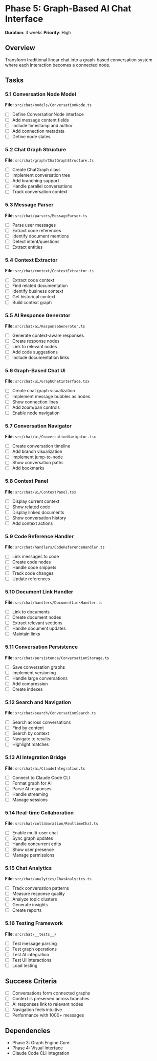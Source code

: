 # Phase 5: Graph-Based AI Chat Interface
**Duration**: 3 weeks
**Priority**: High

## Overview
Transform traditional linear chat into a graph-based conversation system where each interaction becomes a connected node.

## Tasks

### 5.1 Conversation Node Model
**File**: `src/chat/models/ConversationNode.ts`

- [ ] Define ConversationNode interface
- [ ] Add message content fields
- [ ] Include timestamp and author
- [ ] Add connection metadata
- [ ] Define node states

### 5.2 Chat Graph Structure
**File**: `src/chat/graph/ChatGraphStructure.ts`

- [ ] Create ChatGraph class
- [ ] Implement conversation tree
- [ ] Add branching support
- [ ] Handle parallel conversations
- [ ] Track conversation context

### 5.3 Message Parser
**File**: `src/chat/parsers/MessageParser.ts`

- [ ] Parse user messages
- [ ] Extract code references
- [ ] Identify document mentions
- [ ] Detect intent/questions
- [ ] Extract entities

### 5.4 Context Extractor
**File**: `src/chat/context/ContextExtractor.ts`

- [ ] Extract code context
- [ ] Find related documentation
- [ ] Identify business context
- [ ] Get historical context
- [ ] Build context graph

### 5.5 AI Response Generator
**File**: `src/chat/ai/ResponseGenerator.ts`

- [ ] Generate context-aware responses
- [ ] Create response nodes
- [ ] Link to relevant nodes
- [ ] Add code suggestions
- [ ] Include documentation links

### 5.6 Graph-Based Chat UI
**File**: `src/chat/ui/GraphChatInterface.tsx`

- [ ] Create chat graph visualization
- [ ] Implement message bubbles as nodes
- [ ] Show connection lines
- [ ] Add zoom/pan controls
- [ ] Enable node navigation

### 5.7 Conversation Navigator
**File**: `src/chat/ui/ConversationNavigator.tsx`

- [ ] Create conversation timeline
- [ ] Add branch visualization
- [ ] Implement jump-to-node
- [ ] Show conversation paths
- [ ] Add bookmarks

### 5.8 Context Panel
**File**: `src/chat/ui/ContextPanel.tsx`

- [ ] Display current context
- [ ] Show related code
- [ ] Display linked documents
- [ ] Show conversation history
- [ ] Add context actions

### 5.9 Code Reference Handler
**File**: `src/chat/handlers/CodeReferenceHandler.ts`

- [ ] Link messages to code
- [ ] Create code nodes
- [ ] Handle code snippets
- [ ] Track code changes
- [ ] Update references

### 5.10 Document Link Handler
**File**: `src/chat/handlers/DocumentLinkHandler.ts`

- [ ] Link to documents
- [ ] Create document nodes
- [ ] Extract relevant sections
- [ ] Handle document updates
- [ ] Maintain links

### 5.11 Conversation Persistence
**File**: `src/chat/persistence/ConversationStorage.ts`

- [ ] Save conversation graphs
- [ ] Implement versioning
- [ ] Handle large conversations
- [ ] Add compression
- [ ] Create indexes

### 5.12 Search and Navigation
**File**: `src/chat/search/ConversationSearch.ts`

- [ ] Search across conversations
- [ ] Find by content
- [ ] Search by context
- [ ] Navigate to results
- [ ] Highlight matches

### 5.13 AI Integration Bridge
**File**: `src/chat/ai/ClaudeIntegration.ts`

- [ ] Connect to Claude Code CLI
- [ ] Format graph for AI
- [ ] Parse AI responses
- [ ] Handle streaming
- [ ] Manage sessions

### 5.14 Real-time Collaboration
**File**: `src/chat/collaboration/RealtimeChat.ts`

- [ ] Enable multi-user chat
- [ ] Sync graph updates
- [ ] Handle concurrent edits
- [ ] Show user presence
- [ ] Manage permissions

### 5.15 Chat Analytics
**File**: `src/chat/analytics/ChatAnalytics.ts`

- [ ] Track conversation patterns
- [ ] Measure response quality
- [ ] Analyze topic clusters
- [ ] Generate insights
- [ ] Create reports

### 5.16 Testing Framework
**File**: `src/chat/__tests__/`

- [ ] Test message parsing
- [ ] Test graph operations
- [ ] Test AI integration
- [ ] Test UI interactions
- [ ] Load testing

## Success Criteria
- [ ] Conversations form connected graphs
- [ ] Context is preserved across branches
- [ ] AI responses link to relevant nodes
- [ ] Navigation feels intuitive
- [ ] Performance with 1000+ messages

## Dependencies
- Phase 3: Graph Engine Core
- Phase 4: Visual Interface
- Claude Code CLI integration